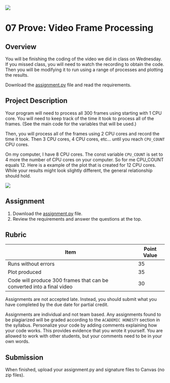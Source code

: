 ![](../../banner.png)

# 07 Prove: Video Frame Processing

## Overview

You will be finishing the coding of the video we did in class on Wednesday. If you missed class, you will need to watch the recording to obtain the code. Then you will be modifying it to run using a range of processes and plotting the results.

Download the [assignment.py](assignment.py) file and read the requirements.

## Project Description

Your program will need to process all 300 frames using starting with 1 CPU core. You will need to keep track of the time it took to process all of the frames.  (See the main code for the variables that will be used.)

Then, you will process all of the frames using 2 CPU cores and record the time it took.  Then 3 CPU cores, 4 CPU cores, etc... until you reach `CPU_COUNT` CPU cores.

On my computer, I have 8 CPU cores.  The const variable `CPU_COUNT` is set to 4 more the number of CPU cores on your computer.  So for me CPU_COUNT equals 12.  Here is a example of the plot that is created for 12 CPU cores. While your results might look slightly different, the general relationship should hold.

![](seconds_vs_cpus_300_frames.png)

## Assignment

1. Download the [assignment.py](assignment.py) file.
2. Review the requirements and answer the questions at the top.

## Rubric

Item | Point Value
--- | ---
Runs without errors | 35
Plot produced | 35
Code will produce 300 frames that can be converted into a final video | 30

Assignments are not accepted late. Instead, you should submit what you have completed by the due date for partial credit.

Assignments are individual and not team based.  Any assignments found to be plagiarized will be graded according to the `ACADEMIC HONESTY` section in the syllabus. Personalize your code by adding comments explaining how your code works. This provides evidence that you wrote it yourself. You are allowed to work with other students, but your comments need to be in your own words.

## Submission

When finished, upload your assignment.py and signature files to Canvas (no zip files).
